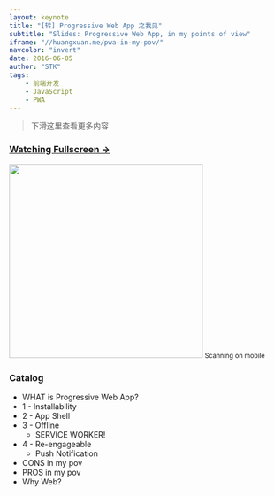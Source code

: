 ```yaml
---
layout: keynote
title: "[转] Progressive Web App 之我见"
subtitle: "Slides: Progressive Web App, in my points of view"
iframe: "//huangxuan.me/pwa-in-my-pov/"
navcolor: "invert"
date: 2016-06-05
author: "STK"
tags:
    - 前端开发
    - JavaScript
    - PWA
---
```


> 下滑这里查看更多内容

### [Watching Fullscreen →](https://huangxuan.me/pwa-in-my-pov/)

<div class="visible-md visible-lg">
    <img src="//huangxuan.me/pwa-in-my-pov/attach/qrcode.png" width="350" />
    <small class="img-hint">Scanning on mobile</small>
</div>

### Catalog

- WHAT is Progressive Web App?
- 1 - Installability
- 2 - App Shell
- 3 - Offline
    + SERVICE WORKER!
- 4 - Re-engageable
    + Push Notification
- CONS in my pov
- PROS in my pov
- Why Web?
